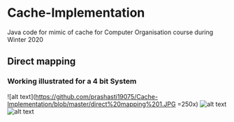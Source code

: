 # Cache-Implementation
Java code for mimic of cache for Computer Organisation course during Winter 2020

## Direct mapping
### Working illustrated for a 4 bit System 
![alt text](https://github.com/prashasti19075/Cache-Implementation/blob/master/direct%20mapping%201.JPG =250x)
![alt text](https://github.com/prashasti19075/Cache-Implementation/blob/master/direct%20mapping%202.JPG)
![alt text](https://github.com/prashasti19075/Cache-Implementation/blob/master/direct%20mapping.JPG)
### 
